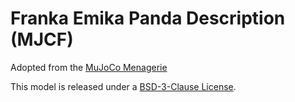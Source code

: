 # Franka Emika Panda Description (MJCF)

Adopted from the [MuJoCo
Menagerie](https://github.com/google-deepmind/mujoco_menagerie)

This model is released under a [BSD-3-Clause License](LICENSE).
